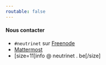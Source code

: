 ```yaml
---
routable: false
---
```


#### Nous contacter

* `#neutrinet` sur [Freenode](https://webchat.freenode.net/?channels=neutrinet)
* [Mattermost](https://chat.neutrinet.be)
* [size=11]info  @  neutrinet  .  be[/size]

